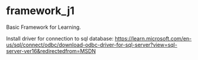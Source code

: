 # framework_j1
Basic Framework for Learning.

<!-- Driver -->
Install driver for connection to sql database:
https://learn.microsoft.com/en-us/sql/connect/odbc/download-odbc-driver-for-sql-server?view=sql-server-ver16&redirectedfrom=MSDN

<!-- Sql Server Connection Details -->
